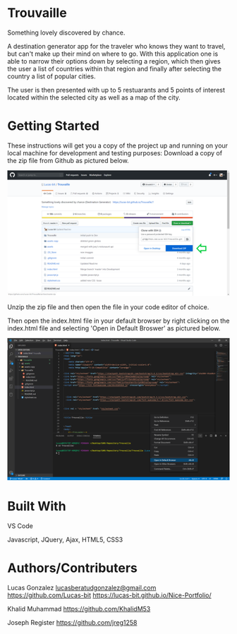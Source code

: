 # Trouvaille
Something lovely discovered by chance.

A destination generator app for the traveler who knows they want to travel, but can't make up their mind on where to go. 
With this application one is able to narrow their options down by selecting a region, which then gives the user a list of countries within that region and finally after selecting the country a list of popular cities. 


The user is then presented with up to 5 restuarants and 5 points of interest located within the selected city as well as a map of the city.

# Getting Started
These instructions will get you a copy of the project up and running on your local machine for development and testing purposes: Download a copy of the zip file from Github as pictured below. 

![](trouvaille-zip-download-example.png)

Unzip the zip file and then open the file in your code editor of choice.


Then open the index.html file in your default browser by right clicking on the index.html file and selecting 'Open in Default Broswer' as pictured below.


![](trouvaille-open-browser.png)



# Built With
VS Code

Javascript, JQuery, Ajax, HTML5, CSS3

# Authors/Contributers 

Lucas Gonzalez lucasberatudgonzalez@gmail.com https://github.com/Lucas-bit https://lucas-bit.github.io/Nice-Portfolio/

Khalid Muhammad https://github.com/KhalidM53

Joseph Register https://github.com/jreg1258


